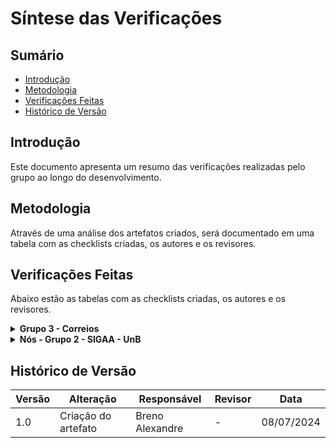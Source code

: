 # Síntese das Verificações


## Sumário

- [Introdução](#Introdução)
- [Metodologia](#Metodologia)
- [Verificações Feitas](#Verificações-Feitas)
- [Histórico de Versão](#Histórico-de-Versão)


## Introdução

Este documento apresenta um resumo das verificações realizadas pelo grupo ao longo do desenvolvimento.


## Metodologia

Através de uma análise dos artefatos criados, será documentado em uma tabela com as checklists criadas, os autores e os revisores.


## Verificações Feitas

Abaixo estão as tabelas com as checklists criadas, os autores e os revisores.

<details>

<summary><b>Grupo 3 - Correios</b></summary>
<br>

<details>

<summary><b>Análise de Requisitos</b></summary>
<br>
<center>

<b>Tabela 1:</b> Listas de verificação da etapa de Análise de Requisitos do Grupo 3.

| Lista de Verificação | Autor | Revisor |
| - | - | - |
| [Verificação dos Aspectos Éticos](/VerificacaoArtefatos/Grupo3/AnaliseRequisitos/AspectosEticos) | [Larissa Stéfane](https://github.com/SkywalkerSupreme) | [Breno Alexandre](https://github.com/brenoalexandre0) |
| [Verificação dos Cenários](/VerificacaoArtefatos/Grupo3/AnaliseRequisitos/Cenario) | [Larissa Stéfane](https://github.com/SkywalkerSupreme) | [Bruno Araújo](https://github.com/brunocva) |
| [Verificação e Inspeção da Técnica de Grupo de Foco](/VerificacaoArtefatos/Grupo3/AnaliseRequisitos/GrupoFoco) | [Breno Alexandre](https://github.com/brenoalexandre0) | [Luana Medeiros](https://github.com/LuaMedeiros) | 
| [Verificação para a Análise HTA](/VerificacaoArtefatos/Grupo3/AnaliseRequisitos/HTA) | [Pedro Izarias](https://github.com/Izarias) | [Bruno Araújo](https://github.com/brunocva) |
| [Verificação para o Perfil do Usuário](/VerificacaoArtefatos/Grupo3/AnaliseRequisitos/PerfilUsuário) | [Larissa Stéfane](https://github.com/SkywalkerSupreme) | [Luana Medeiros](https://github.com/LuaMedeiros) |
| [Verificação para as Personas](/VerificacaoArtefatos/Grupo3/AnaliseRequisitos/Personas) | [Pedro Izarias](https://github.com/Izarias) | [Luana Medeiros](https://github.com/LuaMedeiros) |
| [Verificação e Inspeção do Questionário](/VerificacaoArtefatos/Grupo3/AnaliseRequisitos/Questionario) | [Larissa Stéfane](https://github.com/SkywalkerSupreme) | [Luana Medeiros](https://github.com/LuaMedeiros) |

<b>Autor:</b> <a href="https://github.com/brenoalexandre0/">Breno Alexandre</a>.

</center>

</details>


<details>

<summary><b>Análise de Requisitos II</b></summary>
<br>
<center>

<b>Tabela 2:</b> Listas de verificação da etapa de Análise de Requisitos II do Grupo 3.

| Lista de Verificação | Autor | Revisor |
| - | - | - |
| [Verificação para as Metas de Usabilidade](/VerificacaoArtefatos/Grupo3/AnaliseRequisitos2/MetasUsabilidade) | | [Pedro Izarias](https://github.com/Izarias) | [Bruno Araújo](https://github.com/brunocva) |
| [Verificação para o Guia de Estilo](/VerificacaoArtefatos/Grupo3/AnaliseRequisitos2/analiseGuiaDeEstilo) | [Iago Passaglia](https://github.com/Paxxaglia) | [Bruno Araújo](https://github.com/brunocva) |

<b>Autor:</b> <a href="https://github.com/brenoalexandre0/">Breno Alexandre</a>.

</center>

</details>


<details>

<summary><b>Análise de Tarefas</b></summary>
<br>
<center>

<b>Tabela 3:</b> Listas de verificação da etapa de Análise de Tarefas do Grupo 3.

| Lista de Verificação | Autor | Revisor |
| - | - | - |
| [Verificação para o GOMS](/VerificacaoArtefatos/Grupo3/AnaliseTarefas/avaliacaoGoms) | [Iago Passaglia](https://github.com/Paxxaglia) | [Bruno Araújo](https://github.com/brunocva) |

<b>Autor:</b> <a href="https://github.com/brenoalexandre0/">Breno Alexandre</a>.

</center>

</details>


<details>

<summary><b>Design, Avaliação e Desenvolvimento: Nível 1</b></summary>
<br>
<center>

<b>Tabela 4:</b> Listas de verificação da etapa de Design, Avaliação e Desenvolvimento: Nível 1, do Grupo 3.

| Lista de Verificação | Autor | Revisor |
| - | - | - |
| [Verificação e Inspeção dos StoryBoards](/VerificacaoArtefatos/Grupo3/DesignAvaliacaoDesenvolvimento/Nivel1/Storyboard) | [Luana Medeiros](https://github.com/LuaMedeiros) | [Iago Passaglia](https://github.com/Paxxaglia) |
| [Verificação e Inspeção do Planejamento de Avaliação da Análise de Tarefas](/VerificacaoArtefatos/Grupo3/DesignAvaliacaoDesenvolvimento/Nivel1/PlanejamentoDeAvaliaçãoDaAnáliseDeTarefas) | [Luana Medeiros](https://github.com/LuaMedeiros) | [Iago Passaglia](https://github.com/Paxxaglia) |
| [Verificação para o Planejamento da Avaliação do Storyboard](/VerificacaoArtefatos/Grupo3/DesignAvaliacaoDesenvolvimento/Nivel1/PlanejamentoAvaliacaoStoryboard) | [Pedro Izarias](https://github.com/Izarias) | [Luana Medeiros](https://github.com/LuaMedeiros) |
| [Verificação e Inspeção do Relato dos Resultados Avaliação da Análise de Tarefas](/VerificacaoArtefatos/Grupo3/DesignAvaliacaoDesenvolvimento/Nivel1/RelatoResultadosAvaliacaoHTA) | [Breno Alexandre](https://github.com/brenoalexandre0) | [Iago Passaglia](https://github.com/Paxxaglia) |
| [Verificação para o Relato dos resultados da Avaliação do Storyboard](/VerificacaoArtefatos/Grupo3/DesignAvaliacaoDesenvolvimento/Nivel1/relatoAvaliacaoRelatoStoryboard) | [Iago Passaglia](https://github.com/Paxxaglia) | [Luana Medeiros](https://github.com/LuaMedeiros) |

<b>Autor:</b> <a href="https://github.com/brenoalexandre0/">Breno Alexandre</a>.

</center>

</details>

</details>


<details>

<summary><b>Nós - Grupo 2 - SIGAA - UnB</b></summary>
<br>

<details>

<summary><b>Análise de Requisitos</b></summary>
<br>
<center>

<b>Tabela 5:</b> Listas de verificação da etapa de Análise de Requisitos do Grupo 2.

| Lista de Verificação | Autor | Revisor |
| - | - | - |
| [Verificação dos Aspectos Éticos](/VerificacaoArtefatos/Grupo2/AnaliseRequisitos/AspectosEticos) | [Luana Medeiros](https://github.com/LuaMedeiros) | [Iago Passaglia](https://github.com/Paxxaglia) |
| [Verificação dos Cenários](/VerificacaoArtefatos/Grupo2/AnaliseRequisitos/Cenarios) | [Luana Medeiros](https://github.com/LuaMedeiros) | [Iago Passaglia](https://github.com/Paxxaglia) |
| [Verificação do Perfil de Usuário](/VerificacaoArtefatos/Grupo2/AnaliseRequisitos/ValidacaoPerfilDeUsuario) | [Iago Passaglia](https://github.com/Paxxaglia) | [Luana Medeiros](https://github.com/LuaMedeiros) | 
| [Verificação de Personas](/VerificacaoArtefatos/Grupo2/AnaliseRequisitos/VerificacaoPersonas) | [Iago Passaglia](https://github.com/Paxxaglia) | [Bruno Araújo](https://github.com/brunocva) |
| [Verificação dos Questionários](/VerificacaoArtefatos/Grupo2/AnaliseRequisitos/Questionários) | [Pedro Izarias](https://github.com/Izarias) | [Luana Medeiros](https://github.com/LuaMedeiros) | 

<b>Autor:</b> <a href="https://github.com/brenoalexandre0/">Breno Alexandre</a>.

</center>

</details>


<details>

<summary><b>Análise de Requisitos II</b></summary>
<br>
<center>

<b>Tabela 6:</b> Listas de verificação da etapa de Análise de Requisitos II do Grupo 2.

| Lista de Verificação | Autor | Revisor |
| - | - | - |
| [Verificação para as Metas de Usabilidade](/VerificacaoArtefatos/Grupo2/AnaliseRequisitos/MetasUsabilidade) | [Bruno Araújo](https://github.com/brunocva) | [Luana Medeiros](https://github.com/LuaMedeiros) |
| [Verificação do Guia de Estilo](/VerificacaoArtefatos/Grupo2/AnaliseRequisitos2/GuiaEstilo) | [Breno Alexandre](https://github.com/brenoalexandre0) | [Pedro Izarias](https://github.com/Izarias) |

<b>Autor:</b> <a href="https://github.com/brenoalexandre0/">Breno Alexandre</a>.

</center>

</details>



</details>


## Histórico de Versão

| Versão | Alteração | Responsável | Revisor | Data |
| - | - | - | - | - |
| 1.0 | Criação do artefato | Breno Alexandre | - | 08/07/2024 |
